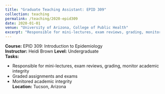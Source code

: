 ```yaml
---
title: "Graduate Teaching Assistant: EPID 309"
collection: teaching
permalink: /teaching/2020-epid309
date: 2020-01-01
venue: "University of Arizona, College of Public Health"
excerpt: "Responsible for mini-lectures, exam reviews, grading, monitor academic integrity"
---
```

**Course:** EPID 309: Introduction to Epidemiology  
**Instructor:** Heidi Brown 
**Level:** Undergraduate  
**Tasks:**  
- Responsible for mini-lectures, exam reviews, grading, monitor academic integrity  
- Graded assignments and exams  
- Monitored academic integrity  
**Location:** Tucson, Arizona
